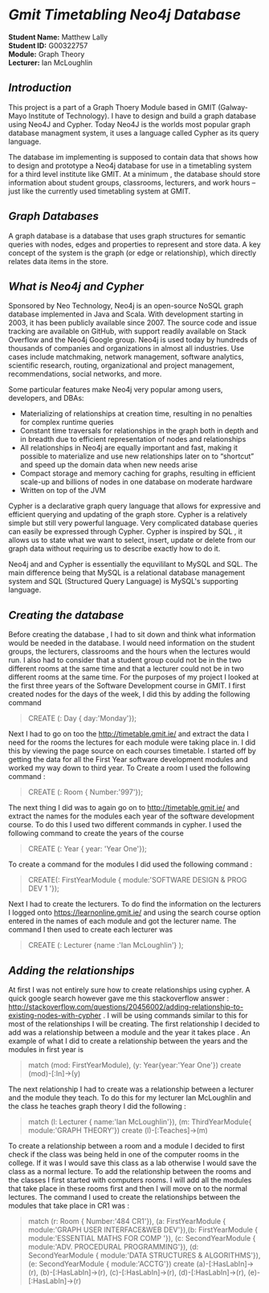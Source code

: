# **_Gmit Timetabling Neo4j Database_**

**Student Name:** Matthew Lally </br>
**Student ID:** G00322757 </br>
**Module:** Graph Theory </br>
**Lecturer:** Ian McLoughlin </br>

## **_Introduction_**
This project is a  part of a Graph Thoery Module based in GMIT (Galway-Mayo Institute of Technology). I have to design and build a
graph database using Neo4J and Cypher. Today Neo4J is the worlds most popular graph database managment system, it uses a language called Cypher as its query language. 

The database im implementing is supposed to contain data that shows how to  design and prototype a Neo4j  database for use
in a timetabling system for a third level institute like GMIT. At a minimum , the database should store information about student groups, classrooms, lecturers, and work hours – just like the currently used timetabling system at GMIT. 

## **_Graph Databases_**
A graph database is a database that uses graph structures for semantic queries with nodes, edges and properties to represent and store data. A key concept of the system is the graph (or edge or relationship), which directly relates data items in the store.

## **_What is Neo4j and Cypher_**
Sponsored by Neo Technology, Neo4j is an open-source NoSQL graph database implemented in Java and Scala. With development starting in 2003, it has been publicly available since 2007. The source code and issue tracking are available on GitHub, with support readily available on Stack Overflow and the Neo4j Google group. Neo4j is used today by hundreds of thousands of companies and organizations in almost all industries. Use cases include matchmaking, network management, software analytics, scientific research, routing, organizational and project management, recommendations, social networks, and more.


Some particular features make Neo4j very popular among users, developers, and DBAs:

- Materializing of relationships at creation time, resulting in no penalties for complex runtime queries
- Constant time traversals for relationships in the graph both in depth and in breadth due to efficient representation of nodes and relationships
- All relationships in Neo4j are equally important and fast, making it possible to materialize and use new relationships later on to “shortcut” and speed up the domain data when new needs arise
- Compact storage and memory caching for graphs, resulting in efficient scale-up and billions of nodes in one database on moderate hardware
- Written on top of the JVM

Cypher is a declarative graph query language that allows for expressive and efficient querying and updating of the graph store. Cypher is a relatively simple but still very powerful language. Very complicated database queries can easily be expressed through Cypher.
Cypher is inspired by SQL , it allows us to state what we want to select, insert, update or delete from our graph data without requiring us to describe exactly how to do it.

Neo4j and and Cypher is essentially the equvililant to MySQL and SQL. The main difference being that MySQL is a relational database management system and SQL (Structured Query Language) is MySQL's supporting language.

## **_Creating the database_**
Before creating the database , I had to sit down and think what information would be needed in the database. I would need information on the student groups, the lecturers, classrooms and the hours when the lectures would run. I also had to consider that a student group could not be in the two different rooms at the same time and that a lecturer could not be in two different rooms at the same time. For the purposes of my project I looked at the first three years of the Software Development course in GMIT. I first created nodes for the days of the week, I did this by adding the following command
> CREATE (: Day { day:'Monday'});

Next I had to go on too the http://timetable.gmit.ie/ and extract the data I need for the rooms the lectures for each module were taking place in. I did this by viewing the page source on each courses timetable. I started off by getting the data for all the First Year software development modules and worked my way down to third year.
To Create a room I used the following command :
> CREATE (: Room { Number:'997'});

The next thing I did was to again go on to http://timetable.gmit.ie/ and extract the names for the modules each year of the software development course. To do this I used two different commands in cypher. I used the following command to create the years of the course
> CREATE (: Year { year: 'Year One'});

To create a command for the modules I did used the following command : 
> CREATE(: FirstYearModule { module:'SOFTWARE DESIGN & PROG DEV 1 '});

Next I had to create the lecturers. To do find the information on the lecturers I logged onto https://learnonline.gmit.ie/ and using the search course option entered in the names of each module and got the lecturer name. The command I then used to create each lecturer was 
> CREATE (: Lecturer {name :'Ian McLoughlin'} );

## **_Adding the relationships_**
At first I was not entirely sure how to create relationships using cypher. A quick google search however gave me this stackoverflow answer : http://stackoverflow.com/questions/20456002/adding-relationship-to-existing-nodes-with-cypher . I will be using commands similar to this for most of the relationships I will be creating.  The first relationship I decided to add was a relationship between a module and the year it takes place . An example of what I did to create a relationship between the years and the modules in first year is  
> match (mod: FirstYearModule), (y: Year{year:'Year One'})
create (mod)-[:In]->(y)

The next relationship I had to create was a relationship between a lecturer and the module they teach. To do this for my lecturer Ian McLoughlin and the class he teaches graph theory I did the following :
> match (l: Lecturer { name:'Ian McLoughlin'}), (m: ThirdYearModule{ module:'GRAPH THEORY'})
create (l)-[:Teaches]->(m)

To create a relationship between a room and a module I decided to first check if the class was being held in one of the computer rooms in the college. If it was I would save this class as a lab otherwise I would save the class as a normal lecture. To add the relationship between the rooms and the classes I first started with computers rooms. I will add all the modules that take place in these rooms first and then I will move on to the normal lectures. The command I used to create the relationships between the modules that take place in CR1 was :
> match (r: Room { Number:'484 CR1'}), (a: FirstYearModule { module:'GRAPH USER INTERFACE&WEB DEV'}),(b: FirstYearModule { module:'ESSENTIAL MATHS FOR COMP '}), 
(c: SecondYearModule { module:'ADV. PROCEDURAL PROGRAMMING'}), (d: SecondYearModule { module:'DATA STRUCTURES & ALGORITHMS'}), 
(e: SecondYearModule { module:'ACCTG'})
create (a)-[:HasLabIn]->(r), (b)-[:HasLabIn]->(r), (c)-[:HasLabIn]->(r), (d)-[:HasLabIn]->(r), (e)-[:HasLabIn]->(r)


 






